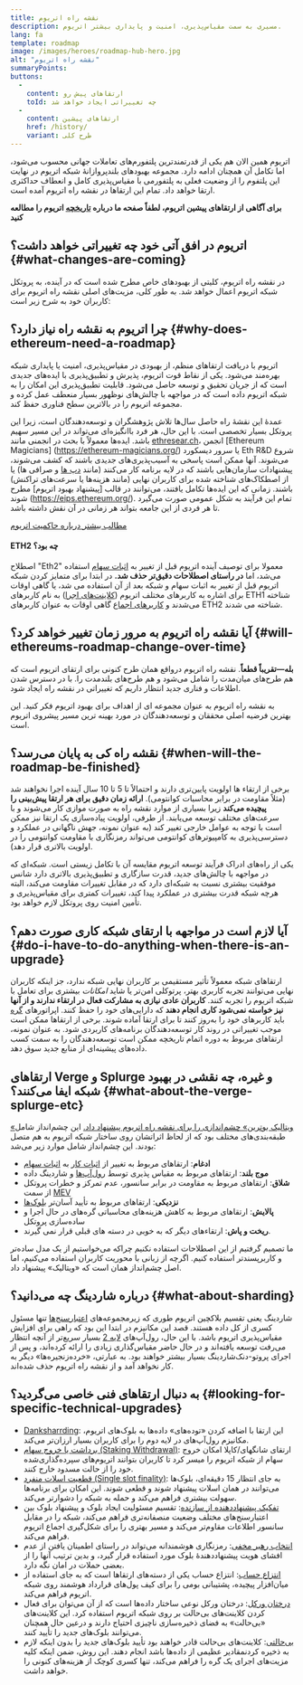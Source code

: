 ```yaml
---
title: نقشه‌ راه اتریوم
description: مسیری به سمت مقیاس‌پذیری، امنیت و پایداری بیشتر اتریوم.
lang: fa
template: roadmap
image: /images/heroes/roadmap-hub-hero.jpg
alt: "نقشه‌ راه اتریوم"
summaryPoints:
buttons:
  - 
    content: ارتقا‌های پیش‌ رو
    toId: چه تغییراتی ایجاد خواهد شد
  - 
    content: ارتقاهای پیشین
    href: /history/
    variant: طرح کلی
---
```


اتریوم همین الان هم یکی از قدرتمندترین پلتفورم‌های تعاملات جهانی محسوب می‌شود، اما تکامل آن همچنان ادامه دارد. مجموعه بهبودهای بلند‌پروازانۀ شبکه اتریوم در نهایت این پلتفوم را از وضعیت فعلی به پلتفورمی با مقیاس‌پذیری کامل و انعطاف حداکثری ارتقا خواهد داد. تمام این ارتقاها در نقشه راه اتریوم آمده است.

**برای آگاهی از ارتقاهای پیشین اتریوم، لطفاً صفحه ما درباره [تاریخچه](/history/) اتریوم را مطالعه کنید**

## اتریوم در افق آتی خود چه تغییراتی خواهد داشت؟ {#what-changes-are-coming}

در نقشه راه اتریوم، کلیتی از بهبودهای خاص مطرح شده است که در آینده، به پروتکل شبکه اتریوم اعمال خواهد شد. به طور کلی، مزیت‌های اصلی نقشه راه اتریوم برای کاربران خود به شرح زیر است:

<CardGrid>
  <RoadmapActionCard
    href="/roadmap/scaling"
    title="تراکنش‌های ارزان‌تر"
    image="scaling"
    description="Rollups are too expensive and rely on centralized components, causing users to place too much trust in their operators. The roadmap includes fixes for both of these problems."
    buttonText="More on reducing fees"
  />
  <RoadmapActionCard
    href="/roadmap/security"
    title="امنیت بالاتر"
    image="security"
    description="Ethereum is already very secure but it can be made even stronger, ready to withstand all kinds of attack far into the future."
    buttonText="More on security"
  />
  <RoadmapActionCard
    href="/roadmap/user-experience"
    title="بهتر تجربه کاربری"
    image="userExperience"
    description="More support for smart contract wallets and light-weight nodes will make using Ethereum simpler and safer."
    buttonText="More on user experience"
  />
  <RoadmapActionCard
    href="/roadmap/future-proofing"
    title="اثبات آتی"
    image="futureProofing"
    description="Ethereum researchers and developers are solving tomorrow's problems today, readying the network for future generations."
    buttonText="More on future proofing"
  />
</CardGrid>

## چرا اتریوم به نقشه راه نیاز دارد؟ {#why-does-ethereum-need-a-roadmap}

اتریوم با دریافت ارتقاهای منظم، از بهبودی در مقیاس‌پذیری، امنیت یا پایداری شبکه بهره‌مند می‌شود. یکی از نقاط قوت اتریوم، پذیرش و تطبیق‌پذیری با ایده‌های جدیدی است که از جریان تحقیق و توسعه حاصل می‌شود. قابلیت تطبیق‌پذیری این امکان را به شبکه اتریوم داده است که در مواجهه با چالش‌های نوظهور بسیار منعطف عمل کرده و مجموعه اتریوم را در بالاترین سطح فناوری حفظ کند.

<RoadmapImageContent title="چگونگی تعریف نقشه راه">

عمدۀ این نقشۀ راه حاصل سال‌ها تلاش پژوهشگران و توسعه‌دهندگان است، زیرا این پروتکل بسیار تخصصی است. با این حال، هر فرد باانگیزه‌ای می‌تواند در این مسیر سهیم باشد. ایده‌ها معمولاً با بحث در انجمنی مانند [ethresear.ch](https://ethresear.ch/)، انجمن [Ethereum Magicians] (https://ethereum-magicians.org/) یا سرور دیسکورد Eth R&D شروع می‌شوند. آنها ممکن است پاسخی به آسیب‌پذیری‌های جدیدی باشند که کشف می‌شوند، پیشنهادات سازمان‌هایی باشند که در لایه برنامه کار می‌کنند (مانند [دپ ها](/glossary/#dapp) و صرافی ها) یا از اصطکاک‌های شناخته شده برای کاربران نهایی (مانند هزینه‌ها یا سرعت‌های تراکنش) باشند. زمانی که این ایده‌ها تکامل‌ یافتند، می‌توانند در قالب [پیشنهاد بهبود اتریوم] مطرح شوند (https://eips.ethereum.org/). تمام این فرآیند به شکل عمومی صورت می‌گیرد تا هر فردی از این جامعه بتواند هر زمانی در آن نقش داشته باشد.

[مطالب بیشتر درباره حاکمیت اتریوم](/governance/)

</RoadmapImageContent>

<InfoBanner mb={8}>
  <h4 style={{ marginTop: 0 }}>ETH2 چه بود؟</h4>

  <p>اصطلاح "Eth2" معمولا برای توصیف آینده اتریوم قبل از تغییر به <a href="/glossary/#pos">اثبات سهام</a> استفاده می‌شد، اما <strong>در راستای اصطلاحات دقیق‌تر حذف شد.</strong> در ابتدا برای متمایز کردن شبکه اتریوم قبل از تغییر به اثبات سهام و شبکه بعد از آن استفاده می شد، یا گاهی اوقات برای اشاره به کاربرهای مختلف اتریوم (<a href="/glossary/#execution-client">کلاینت‌های اجرا</a>) به نام کاربرهای ETH1 شناخته می‌شدند و <a href="/glossary/#consensus-client">کاربرهای اجماع</a> گاهی اوقات به عنوان کاربرهای ETH2 شناخته می شدند.</p>

</InfoBanner>

## آیا نقشه راه اتریوم به مرور زمان تغییر خواهد کرد؟ {#will-ethereums-roadmap-change-over-time}

**بله—تقریباً قطعاً**. نقشه راه اتریوم درواقع همان طرح کنونی برای ارتقای اتریوم است که هم طرح‌های میان‌مدت را شامل می‌شود و هم طرح‌های بلندمدت را. با در دسترس شدن اطلاعات و فناری جدید انتظار داریم که تغییراتی در نقشه راه ایجاد شود.

به نقشه راه اتریوم به عنوان مجموعه ای از اهداف برای بهبود اتریوم فکر کنید. این بهترین فرضیه اصلی محققان و توسعه‌دهندگان در مورد بهینه ترین مسیر پیشروی اتریوم است.

## نقشه راه کی به پایان می‌رسد؟ {#when-will-the-roadmap-be-finished}

برخی از ارتقاء ها اولویت پایین‌تری دارند و احتمالاً تا 5 تا 10 سال آینده اجرا نخواهند شد (مثلاً مقاومت در برابر محاسبات کوانتومی). **ارائه زمان دقیق برای هر ارتقا پیش‌بینی را پیچیده می‌کند** زیرا بسیاری از موارد نقشه راه به صورت موازی کار می‌شوند و با سرعت‌های مختلف توسعه می‌یابند. از طرفی، اولویت پیاده‌سازی یک ارتقا نیز ممکن است با توجه به عوامل خارجی تغییر کند (به عنوان نمونه، جهش ناگهانی در عملکرد و دسترسی‌پذیری به کامپیوترهای کوانتومی می‌تواند رمزنگاری با مقاومت کوانتومی را در اولویت بالاتری قرار دهد).

یکی از راه‌های ادراک فرآیند توسعه اتریوم مقایسه آن با تکامل زیستی است. شبکه‌ای که در مواجهه با چالش‌های جدید، قدرت سازگاری و تطبیق‌پذیری بالاتری دارد شانس موفقیت بیشتری نسبت به شبکه‌ای دارد که در مقابل تغییرات مقاومت می‌کند، البته هرچه شبکه قدرت بیشتری در عملکرد پیدا کند، تغییرات کمتری برای مقیاس‌پذیری و تأمین امنیت روی پروتکل لازم خواهد بود.

## آیا لازم است در مواجهه با ارتقای شبکه کاری صورت دهم؟ {#do-i-have-to-do-anything-when-there-is-an-upgrade}

ارتقاهای شبکه معمولاً تأثیر مستقیمی بر کاربران نهایی شبکه ندارد، جز اینکه کاربران نهایی می‌توانند تجربه کاربری بهتر، پرتوکلی امن‌تر یا شاید <i>امکانات</i> بیشتری برای تعامل با شبکه اتریوم را تجربه کنند. **کاربران عادی نیازی به مشارکت فعال در ارتقاء ندارند و از آنها نیز خواسته نمی‌شود کاری انجام دهند** که دارایی‌های خود را حفظ کنند. اپراتورهای [گره](/glossary/#node) باید کاربرهای خود را به‌روز کنند تا برای ارتقا آماده شوند. برخی از ارتقاها ممکن است موجب تغییراتی در روند کار توسعه‌دهندگان برنامه‌های کاربردی شود. به عنوان نمونه، ارتقاهای مربوط به دوره اتمام تاریخچه ممکن است توسعه‌دهندگان را به سمت کسب داده‌های پیشینه‌ای از منابع جدید سوق دهد.

## ارتقاهای Verge و Splurge و غیره، چه نقشی در بهبود شبکه ایفا می‌کنند؟ {#what-about-the-verge-splurge-etc}

[«ویتالیک بوترین» چشم‌اندازی را برای نقشه راه اتریوم پیشنهاد داد.](https://x.com/VitalikButerin/status/1741190491578810445) این چشم‌انداز شامل طبقه‌بندی‌های مختلف بود که از لحاظ اثراتشان روی ساختار شبکه اتریوم به هم متصل بودند. این چشم‌انداز شامل موارد زیر می‌شد:

- **ادغام**: ارتقاهای مربوط به تغییر از [اثبات کار](/glossary/#pow) به [اثبات سهام](/glossary/#pos)
- **موج بلند**: ارتقاهای مربوط به مقیاس پذیری توسط [رول‌آپ‌ها](/glossary/#rollups) و شاردینگ داده
- **شلاق**: ارتقاهای مربوط به مقاومت در برابر سانسور، عدم تمرکز و خطرات پروتکل از سمت [MEV](/glossary/#mev)
- **نزدیکی**: ارتقاهای مربوط به تأیید آسان‌تر [بلوک‌ها](/glossary/#block)
- **پالایش**: ارتقاهای مربوط به کاهش هزینه‌های محاسباتی گره‌های در حال اجرا و ساده‌سازی پروتکل
- **ریخت و پاش**: ارتقاءهای دیگر که به خوبی در دسته های قبلی قرار نمی گیرند.

ما تصمیم گرفتیم از این اصطلاحات استفاده نکنیم چراکه می‌خواستیم از یک مدل ساده‌تر و کاربرپسندتر استفاده کنیم. اگرچه از زبانی با محوریت کاربران استفاده می‌کنیم، اما اصل چشم‌انداز همان است که «ویتالیک» پیشنهاد داد.

## درباره شاردینگ چه می‌دانید؟ {#what-about-sharding}

شاردینگ یعنی تقسیم بلاکچین اتریوم طوری که زیرمجموعه‌های [اعتبارسنج‌ها](/glossary/#validator) تنها مسئول کسری از کل داده هستند. قصد این مکانیزم در ابتدا این بود که راهی برای افزایش مقیاس‌پذیری اتریوم باشد. با این حال، رول‌‌آپ‌های [لایه 2](/glossary/#layer-2) بسیار سریع‌تر از آنچه انتظار می‌رفت توسعه یافته‌اند و در حال حاضر مقیاس‌گذاری زیادی را ارائه کرده‌اند، و پس از اجرای پروتو-دنک‌شاردینگ بسیار بیشتر خواهند بود. به عبارتی، «خرده‌زنجیره‌ها» دیگر به کار نخواهد آمد و از نقشه راه اتریوم حذف شده‌اند.

## به دنبال ارتقاهای فنی خاصی می‌گردید؟ {#looking-for-specific-technical-upgrades}

- [Danksharrding](/roadmap/danksharding): این ارتقا با اضافه کردن «توده‌های» داده‌ها به بلوک‌های اتریوم، مکانیزم رول‌آپ‌های در لایه دوم را برای کاربران بسیار ارزان‌تر می‌کند.
- [برداشت یا خروج سهام (Staking Withdrawal)](/staking/withdrawals): ارتقای شانگهای/کاپلا امکان خروج سهام از شبکه اتریوم را میسر کرد تا کاربران بتوانند اتریوم‌های سپرده‌گذاری‌شده خود را از حالت مسدود خارج کنند.
- [قطعیت اسلات منفرد (Single slot finality)](/roadmap/single-slot-finality): به جای انتظار 15 دقیقه‌ای، بلوک‌ها می‌توانند در همان اسلات پیشنهاد شوند و قطعی شوند. این امکان برای برنامه‌ها سهولت بیشتری فراهم می‌کند و حمله به شبکه را دشوارتر می‌کند.
- [تفکیک پیشنهاددهنده از سازنده](/roadmap/pbs): تقسیم مسئولیت ایجاد بلوک و پیشنهاد بلوک بین اعتبارسنج‌های مختلف وضعیت منصفانه‌تری فراهم می‌کند، شبکه را در مقابل سانسور اطلاعات مقاوم‌تر می‌کند و مسیر بهتری را برای شکل‌گیری اجماع اتریوم فراهم می‌کند.
- [انتخاب رهبر مخفی](/roadmap/secret-leader-election): رمزنگاری هوشمندانه می‌تواند در راستای اطمینان یافتن از عدم افشای هویت پیشنهاددهندۀ بلوک مورد استفاده قرار گیرد، و بدین ترتیب آنها را از بعضی حملات در امان نگه دارد.
- [انتزاع حساب](/roadmap/account-abstraction): انتزاع حساب یکی از دسته‌های ارتقاها است که به جای استفاده از میان‌افزار پیچیده، پشتیبانی بومی را برای کیف پول‌های قرارداد هوشمند روی شبکه اتریوم فراهم می‌کند.
- [درختان ورکل](/roadmap/verkle-trees): درختان ورکل نوعی ساختار داده‌ها است که از آن می‌توان برای فعال کردن کلاینت‌های بی‌حالت بر روی شبکه اتریوم استفاده کرد. این کلاینت‌های «بی‌حالت» به فضای ذخیره‌سازی ناچیزی احتیاج دارند و درعین حال همچنان می‌توانند بلوک‌های جدید را تأیید کنند.
- [بی‌حالتی](/roadmap/statelessness): کلاینت‌های بی‌حالت قادر خواهند بود تأیید بلوک‌های جدید را بدون اینکه لازم به ذخیره کردنمقادیر عظیمی از داده‌ها باشد انجام دهند. این روش، ضمن اینکه کلیه مزیت‌های اجرای یک گره را فراهم می‌کند، تنها کسری کوچک از هزینه‌های کنونی را خواهد داشت.
